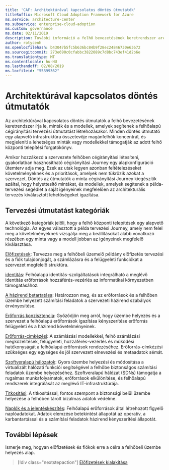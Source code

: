 ```yaml
---
title: 'CAF: Architektúrával kapcsolatos döntés útmutatók'
titleSuffix: Microsoft Cloud Adoption Framework for Azure
ms.service: architecture-center
ms.subservice: enterprise-cloud-adoption
ms.custom: governance
ms.date: 02/11/2019
description: További információ a felhő bevezetésének keretrendszer architektúrával kapcsolatos döntés útmutatók.
author: rotycenh
ms.openlocfilehash: b43047b5fc5b636bc84b9f28ec24846730e63672
ms.sourcegitcommit: 273e690c0cfabbc3822089c7d8bc743ef41d2b6e
ms.translationtype: MT
ms.contentlocale: hu-HU
ms.lasthandoff: 02/08/2019
ms.locfileid: "55899362"
---
```

# <a name="architectural-decision-guides"></a>Architektúrával kapcsolatos döntés útmutatók

Az architektúrával kapcsolatos döntés útmutatók a felhő bevezetésének keretrendszer írja le, minták és a modellek, amelyek segítenek a felhőalapú cégirányítási tervezési útmutatást létrehozásakor. Minden döntés útmutató egy alapvető infrastruktúra összetevője magánfelhők koncentrál, és megjeleníti a lehetséges minták vagy modellekkel támogatják az adott felhő központi telepítési forgatókönyv.

Amikor hozzákezd a szervezete felhőben cégirányítási létesíteni, gyakorlatban hasznosítható cégirányítási Journey egy alapkonfiguráció ütemterv adja meg. Ezek az utak legyen azonban feltételezéseket követelményeknek és a prioritások, amelyek nem tükrözik azokat a szervezet.
Döntés az útmutatók a minta cégirányítási Journey kiegészítik azáltal, hogy helyettesítő mintákat, és modellek, amelyek segítenek a példa-tervezési segédlet a saját igényeinek megfelelően az architekturális tervezés kiválasztott lehetőségeket igazítása.

## <a name="design-guidance-categories"></a>Tervezési útmutatást kategóriák

A következő kategóriák jelöli, hogy a felhő központi telepítések egy alapvető technológia. Az egyes választott a példa tervezési Journey, amely nem felel meg a követelményeknek vizsgálja meg a beállításokat alább vonatkozó részében egy minta vagy a modell jobban az igényeinek megfelelő kiválasztása.

[Előfizetések](./subscriptions/overview.md): Tervezze meg a felhőbeli üzemelő példány előfizetés tervezési és a fiók tulajdonjogát, a számlázásra és a felügyeleti funkciókat a szervezet megfelelő struktúra.

[identitás](./identity/overview.md): Felhőalapú identitás-szolgáltatások integrálható a meglévő identitás erőforrások hozzáférés-vezérlés az informatikai környezetben támogatásához.

[A házirend betartatása](./policy-enforcement/overview.md): Határozzon meg, és az erőforrások és a felhőben üzembe helyezett számítási feladatok a szervezeti házirend szabályok érvényesítése.

[Erőforrás konzisztencia](./resource-consistency/overview.md): Győződjön meg arról, hogy üzembe helyezés és a szervezet a felhőalapú erőforrások igazítása kényszerítése erőforrás felügyeleti és a házirend követelményeinek.

[Erőforrás-címkézési](./resource-tagging/overview.md): A számlázási modellekkel, felhő számlázási megközelítések, felügyeleti, hozzáférés-vezérlés és működési hatékonyságát a felhőalapú erőforrások rendezéséhez. Erőforrás-címkézési szükséges egy egységes és jól szervezett elnevezési és metaadatok sémát.

[Szoftveralapú hálózatok](./software-defined-network/overview.md): Gyors üzembe helyezési és módosítása a virtualizált hálózati funkciói segítségével a felhőbe biztonságos számítási feladatok üzembe helyezéséhez. Szoftveralapú hálózat (SDNs) támogatja a rugalmas munkafolyamatok, erőforrások elkülönítése, és felhőalapú rendszerek integrálását az meglévő IT-infrastruktúrája.

[Titkosítási](./encryption/overview.md): A titkosítással, fontos szempont a biztonsági belül üzembe helyezése a felhőben tárolt bizalmas adatok védelme.

[Naplók és a jelentéskészítés](./log-and-report/overview.md): Felhőalapú erőforrások által létrehozott figyelő naplóadatokat. Adatok elemzése betekintést állapotát az operatív, a karbantartással és a számítási feladatok házirend kényszerítési állapotát.

## <a name="next-steps"></a>További lépések

Ismerje meg, hogyan előfizetések és fiókok erre a célra a felhőbeli üzembe helyezés alap.

> [!div class="nextstepaction"]
> [Előfizetések kialakítása](subscriptions/overview.md)
